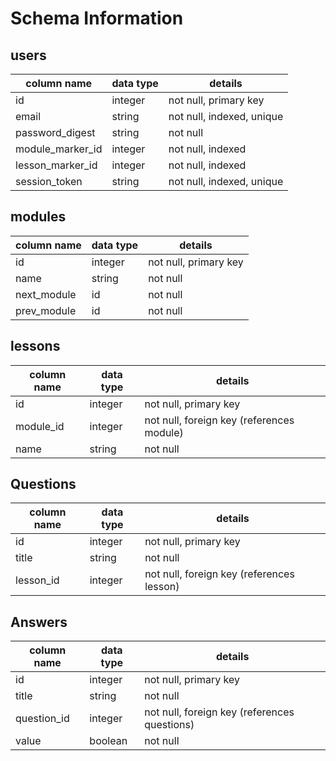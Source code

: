 # Schema Information

## users
column name      | data type | details
-----------------|-----------|-----------------------
id               | integer   | not null, primary key
email            | string    | not null, indexed, unique
password_digest  | string    | not null
module_marker_id | integer   | not null, indexed
lesson_marker_id | integer   | not null, indexed
session_token    | string    | not null, indexed, unique

## modules
column name | data type | details
------------|-----------|-----------------------
id          | integer   | not null, primary key
name        | string    | not null
next_module | id        | not null
prev_module | id        | not null

## lessons
column name | data type | details
------------|-----------|-----------------------
id          | integer   | not null, primary key
module_id   | integer   | not null, foreign key (references module)
name        | string    | not null

## Questions
column name | data type | details
------------|-----------|-----------------------
id          | integer   | not null, primary key
title       | string    | not null
lesson_id   | integer   | not null, foreign key (references lesson)

## Answers
column name | data type | details
------------|-----------|-----------------------
id          | integer   | not null, primary key
title       | string    | not null
question_id | integer   | not null, foreign key (references questions)
value       | boolean   | not null
